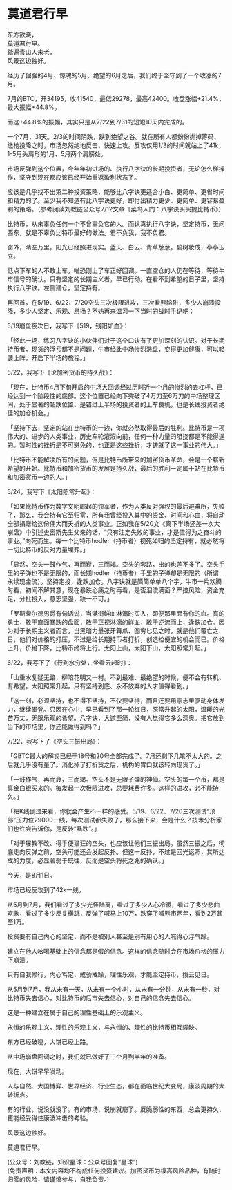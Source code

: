 # 莫道君行早

东方欲晓，\
莫道君行早。\
踏遍青山人未老，\
风景这边独好。

经历了倔强的4月、惊魂的5月、绝望的6月之后，我们终于坚守到了一个收涨的7月。

7月的BTC，开34195，收41540，最低29278，最高42400。收盘涨幅+21.4%，最大振幅+44.8%。

而这+44.8%的振幅，其实只是从7/22到7/31的短短10天内完成的。

一个7月，31天。2/3的时间阴跌，跌到绝望之谷。就在所有人都纷纷抛掉筹码、缴枪投降之时，市场忽然绝地反击，快速上攻。反攻仅用1/3的时间就站上了41k，1-5月头肩形的1月、5月两个肩膀处。

市场反弹到这个位置，今年年初进场的、执行八字诀的长期投资者，无论怎么样操作，坚守到现在都应该已经开始重返盈利状态了。

应该是几乎找不出第二种投资策略，能够比八字诀更适合小白、更简单、更省时间和精力的了。至少我不知道有比八字诀更好，即付出精力更少、更简单、更容易盈利的策略。（参考阅读刘教链公众号7/12文章《菜鸟入门：八字诀买买提比特币》）

比特币，从未辜负任何一个不曾辜负它的人。而认真执行八字诀，坚定持币，无问西东，就是不辜负比特币最好的做法。君不负我，我不负君。

窗外，晴空万里。阳光已经照进现实。蓝天、白云、青草葱葱。碧树妆成，亭亭玉立。

低点下车的人不敢上车，唯恐刚上了车正好回调。一直空仓的人仍在等待，等待牛市信号的确认。只有坚定的长期主义者，早已行动。在看不到希望的日子里，坚持执行八字诀。左侧建仓，坚定持有。

再回首，在5/19、6/22、7/20空头三次极限进攻，三次看熊陷阱，多少人崩溃投降，多少人坚定、乐观、昂扬？不妨再来温习一下当时的战时手记吧：

5/19崩盘夜次日，我写下《519，残阳如血》：

「经此一场，练习八字诀的小伙伴们对于这个口诀有了更加深刻的认识。对于长期持币者，现货的浮亏都不是问题，牛市经此中场惨烈洗盘，变得更加健康，可以轻装上阵，开启下半场的旅程。」

5/22，我写下《论加密货币的持久战》：

「现在，比特币4月下旬开启的中场大回调经过历时近一个月的惨烈的去杠杆，已经达到一个阶段性的底部。这个位置已经向下突破了4万刀至6万刀的中场整理区间，处于显著的超跌位置，是错过上半场的投资者的上车良机，也是长线投资者绝佳的加仓机会。」

「坚持下去，坚定的站在比特币的一边，你就必然取得最后的胜利。比特币是一项伟大的、进步的人类事业，历史车轮滚滚向前，任何一种力量的阻挠都是不能得逞的。暂时性的挫折是不可避免的，也正是这些挫折，才铸就了这一事业的伟大。」

「比特币不能解决所有的问题，但是比特币所带来的加密货币革命，会是一个崭新希望的开始。比特币和加密货币的发展是持久战，最后的胜利一定属于站在比特币和加密货币一边的人。」

5/24，我写下《太阳照常升起》：

「如果比特币作为数字文明崛起的领军者，作为人类反对强权的最后避难所，失败了，那么，我会持有它至归零，所有我曾经投入其中的资金、时间和心血，将自动全部捐赠给这份伟大而夭折的人类事业。正如我在5/20文《离下半场还差一次大崩盘》中引述史密斯先生父亲的话，“只有注定失败的事业，才是值得为之奋斗的事业。”向死而生。每一个比特币hodler（持币者）视死如归的坚定持有，就必然将一切比特币的反对力量埋葬。」

「显然，空头一鼓作气，再而衰，三而竭。空头的套路，出的也差不多了。空头手里的子弹也不是无限的，而长期hodler（持币者）手里的子弹却是无限的（所谓永续现金流）。坚持定投，逢跌加仓。八字诀就是简简单单八个字，牛市一片欢腾时看，初闻不解其意，现在暴跌心痛之时再看，是否泪流满面？严控风险，资金充足，分批投入，意志坚强，缺一不可。」

「罗斯柴尔德男爵有句话说，当满街鲜血淋漓时买入，即便那里面有你的血。真的勇士，敢于直面暴跌的盘面，敢于正视淋漓的鲜血，敢于逆流而上，逢跌加仓。因为对于长期主义者而言，当黑暗力量张牙舞爪、图穷匕见之时，就是他们覆亡之日，他们对价格的打压，不过是给长期持币者打折，创造捡便宜的机会而已。价格上升，价格下降，比特币终将上行。太阳上山，太阳下山，太阳照常升起。」

6/22，我写下了《行到水穷处，坐看云起时》：

「山重水复疑无路，柳暗花明又一村。不到最难、最绝望的时候，便不会有转机、有希望。太阳照常升起，只有坚持到底、永不放弃的人才值得看到。」

「这一刻，必须坚持，也不得不坚持，不仅要坚持，而且还要用意志里驱动身体发力，继续攀登。只因在心中，早已看到了那一轮红日，照常升起的太阳，温暖的光芒万丈，无限乐观的希望。八字诀，大道至简，没有人觉得它多么深奥。把它放到当下的市场里，你还能做得到吗？」

7/22，我写下了《空头三振出局》：

「GBTC最大的解锁已经于18号和20号全部完成了。7月还剩下几笔不太大的。之后就几乎没有量了。消化掉了打折货之后，机构的胃口就该转向现货了。」

「一鼓作气，再而衰，三而竭。空头不是无限子弹的神仙。空头的每一个币，都是真金白银买来的。每发起一次极限进攻，总要耗费许多。这样的进攻，必不能持久。」

「把K线倒过来看，你就会产生不一样的感受。5/19、6/22、7/20三次测试“顶部”压力位29000一线，每次测试都失败了，那么接下来，会是什么？技术分析家们也许会告诉你，是反转“暴跌”。」

「对于屡教不改、得手便猖狂的空头，也应该让他们三振出局。虽然三振之后，彻底走向反弹之前，空头可能还会发起反扑。但这一反扑，不过是回光返照，其所达成的力度，必显著弱于既往，反而是空头将死之兆的确认。」

今天，是8月1日。

市场已经反攻到了42k一线。

从5月到7月，我们看过了多少光怪陆离，看过了多少人心冷暖，看过了多少悲曲欢歌，看过了多少反复横跳，反弹了喊马上10万，跌穿了喊熊市两年，看到2万甚至1万。

投资要有自己内心的坚定，而不是被别人甚至是别有用心的人喊得心浮气躁。

建立在他人吆喝基础上的信念都是假的信念。这样的信念随时会在市场价格的压力下崩溃。

只有自我修行，内心笃定，戒骄戒躁，理性乐观，才能坚定持币，拨云见日。

从5月到7月，我从未有一天，从未有一个小时，从未有一分钟，从未有一秒，对比特币失去信心，对比特币的后市失去信心，对自己的信念失去信心。

这是一种建立在属于自己的理性基础上的乐观主义。

永恒的乐观主义，理性的乐观主义，与永恒的、理性的比特币相互辉映。

东方已经破晓，大饼已经上路。

从中场崩盘回调之时，我们就已做好了三个月到半年的准备。

现在，大饼早早发动。

人与自然、大国博弈、世界经济、行业生态，都在面临世纪大变局，康波周期的大转折点。

有的行业，说没就没了。有的市场，说崩就崩了。反脆弱性的东西，总会更持久，更能经受得住康波冲击的考验。

风景这边独好。

莫道君行早。

(公众号：刘教链。知识星球：公众号回复“星球”) \
(免责声明：本文内容均不构成任何投资建议。加密货币为极高风险品种，有随时归零的风险，请谨慎参与，自我负责。)